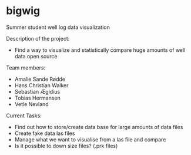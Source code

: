# bigwig
Summer student well log data visualization

Description of the project:
- Find a way to visualize and statistically compare huge amounts of well data open source

Team members:
- Amalie Sande Rødde
- Hans Christian Walker
- Sebastian Ægidius
- Tobias Hermansen
- Vetle Nevland


Current Tasks:
  - Find out how to store/create data base for large amounts of data files
  - Create fake data las files
  - Manage what we want to visualise from a las file and compare
  - Is it possible to down size files? (.prk files)
  
